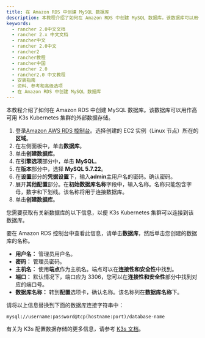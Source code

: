 ```yaml
---
title: 在 Amazon RDS 中创建 MySQL 数据库
description: 本教程介绍了如何在 Amazon RDS 中创建 MySQL 数据库。该数据库可以用作高可用 K3s Kubernetes 集群的外部数据存储。
keywords:
  - rancher 2.0中文文档
  - rancher 2.x 中文文档
  - rancher中文
  - rancher 2.0中文
  - rancher2
  - rancher教程
  - rancher中国
  - rancher 2.0
  - rancher2.0 中文教程
  - 安装指南
  - 资料、参考和高级选项
  - 在 Amazon RDS 中创建 MySQL 数据库
---
```


本教程介绍了如何在 Amazon RDS 中创建 MySQL 数据库。该数据库可以用作高可用 K3s Kubernetes 集群的外部数据存储。

1. 登录[Amazon AWS RDS 控制台](https://console.aws.amazon.com/rds/)。选择创建的 EC2 实例（Linux 节点）所在的**区域**。
1. 在左侧面板中，单击**数据库**。
1. 单击**创建数据库**。
1. 在**引擎选项**部分中，单击 **MySQL**。
1. 在**版本**部分中，选择 **MySQL 5.7.22**。
1. 在**设置**部分的**凭据设置**下，输入**admin**主用户名的密码。确认密码。
1. 展开**其他配置**部分。在**初始数据库名称**字段中，输入名称。名称只能包含字母，数字和下划线。该名称将用于连接数据库。
1. 单击**创建数据库**。

您需要获取有关新数据库的以下信息，以便 K3s Kubernetes 集群可以连接到该数据库。

要在 Amazon RDS 控制台中查看此信息，请单击**数据库**，然后单击您创建的数据库的名称。

- **用户名：** 管理员用户名。
- **密码：** 管理员密码。
- **主机名：** 使用**端点**作为主机名。端点可以在**连接性和安全性**中找到。
- **端口：** 默认情况下，端口应为 3306，您可以在**连接性和安全性**部分中找到对应的端口号。
- **数据库名称：** 转到**配置**选项卡，确认名称。该名称列在**数据库名称**下。

请将以上信息替换到下面的数据库连接字符串中：

```
mysql://username:password@tcp(hostname:port)/database-name
```

有关为 K3s 配置数据存储的更多信息，请参考 [K3s 文档](https://rancher.com/docs/k3s/latest/en/installation/datastore/)。
